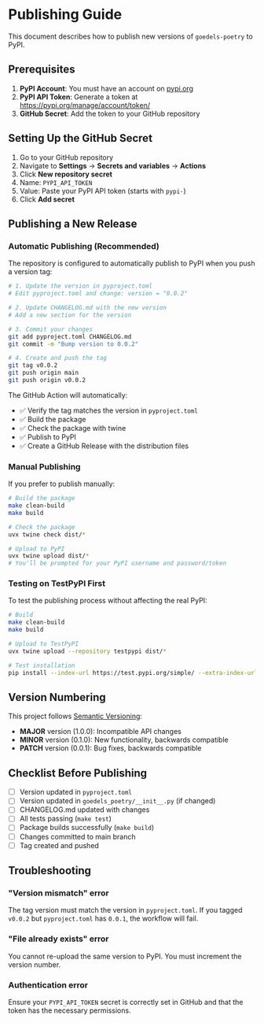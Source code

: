 # Publishing Guide

This document describes how to publish new versions of `goedels-poetry` to PyPI.

## Prerequisites

1. **PyPI Account**: You must have an account on [pypi.org](https://pypi.org)
2. **PyPI API Token**: Generate a token at https://pypi.org/manage/account/token/
3. **GitHub Secret**: Add the token to your GitHub repository

## Setting Up the GitHub Secret

1. Go to your GitHub repository
2. Navigate to **Settings** → **Secrets and variables** → **Actions**
3. Click **New repository secret**
4. Name: `PYPI_API_TOKEN`
5. Value: Paste your PyPI API token (starts with `pypi-`)
6. Click **Add secret**

## Publishing a New Release

### Automatic Publishing (Recommended)

The repository is configured to automatically publish to PyPI when you push a version tag:

```bash
# 1. Update the version in pyproject.toml
# Edit pyproject.toml and change: version = "0.0.2"

# 2. Update CHANGELOG.md with the new version
# Add a new section for the version

# 3. Commit your changes
git add pyproject.toml CHANGELOG.md
git commit -m "Bump version to 0.0.2"

# 4. Create and push the tag
git tag v0.0.2
git push origin main
git push origin v0.0.2
```

The GitHub Action will automatically:
- ✅ Verify the tag matches the version in `pyproject.toml`
- ✅ Build the package
- ✅ Check the package with twine
- ✅ Publish to PyPI
- ✅ Create a GitHub Release with the distribution files

### Manual Publishing

If you prefer to publish manually:

```bash
# Build the package
make clean-build
make build

# Check the package
uvx twine check dist/*

# Upload to PyPI
uvx twine upload dist/*
# You'll be prompted for your PyPI username and password/token
```

### Testing on TestPyPI First

To test the publishing process without affecting the real PyPI:

```bash
# Build
make clean-build
make build

# Upload to TestPyPI
uvx twine upload --repository testpypi dist/*

# Test installation
pip install --index-url https://test.pypi.org/simple/ --extra-index-url https://pypi.org/simple/ goedels-poetry
```

## Version Numbering

This project follows [Semantic Versioning](https://semver.org/):

- **MAJOR** version (1.0.0): Incompatible API changes
- **MINOR** version (0.1.0): New functionality, backwards compatible
- **PATCH** version (0.0.1): Bug fixes, backwards compatible

## Checklist Before Publishing

- [ ] Version updated in `pyproject.toml`
- [ ] Version updated in `goedels_poetry/__init__.py` (if changed)
- [ ] CHANGELOG.md updated with changes
- [ ] All tests passing (`make test`)
- [ ] Package builds successfully (`make build`)
- [ ] Changes committed to main branch
- [ ] Tag created and pushed

## Troubleshooting

### "Version mismatch" error
The tag version must match the version in `pyproject.toml`. If you tagged `v0.0.2` but `pyproject.toml` has `0.0.1`, the workflow will fail.

### "File already exists" error
You cannot re-upload the same version to PyPI. You must increment the version number.

### Authentication error
Ensure your `PYPI_API_TOKEN` secret is correctly set in GitHub and that the token has the necessary permissions.
